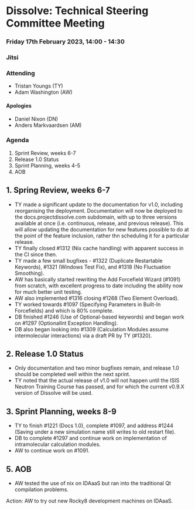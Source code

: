 # Dissolve: Technical Steering Committee Meeting
### Friday 17th February 2023, 14:00 - 14:30
### Jitsi

### Attending

- Tristan Youngs (TY)
- Adam Washington (AW)

#### Apologies

- Daniel Nixon (DN)
- Anders Markvaardsen (AM)

### Agenda

1. Sprint Review, weeks 6-7
2. Release 1.0 Status
3. Sprint Planning, weeks 4-5
4. AOB

## 1. Spring Review, weeks 6-7

- TY made a significant update to the documentation for v1.0, including reorganising the deployment. Documentation will now be deployed to the docs.projectdissolve.com subdomain, with up to three versions available at once (i.e. continuous, release, and previous release). This will allow updating the documentation for new features possible to do at the point of the feature inclusion, rather thn scheduling it for a particular release.
- TY finally closed #1312 (Nix cache handling) with apparent success in the CI since then.
- TY made a few small bugfixes - #1322 (Duplicate Restartable Keywords), #1321 (Windows Test Fix), and #1318 (No Fluctuation Smoothing).
- AW has basically started rewriting the Add Forcefield Wizard (#1091) from scratch, with excellent progress to date including the ability now for much better unit testing.
- AW also implemented #1316 closing #1268 (Two Element Overload).
- TY worked towards #1097 (Specifying Parameters in Built-In Forcefields) and which is 80% complete.
- DB finished #1246 (Use of Optional-based keywords) and began work on #1297 (OptionalInt Exception Handling).
- DB also began looking into #1309 (Calculation Modules assume intermolecular interactions) via a draft PR by TY (#1320).

## 2. Release 1.0 Status
- Only documentation and two minor bugfixes remain, and release 1.0 should be completed well within the next sprint.
- TY noted that the actual release of v1.0 will not happen until the ISIS Neutron Training Course has passed, and for which the current v0.9.X version of Dissolve will be used.

## 3. Sprint Planning, weeks 8-9
- TY to finish #1221 (Docs 1.0), complete #1097, and address #1244 (Saving under a new simulation name still writes to old restart file).
- DB to complete #1297 and continue work on implementation of intramolecular calculation modules.
- AW to continue work on #1091.

## 5. AOB

- AW tested the use of nix on IDAaaS but ran into the traditional Qt compilation problems.

Action: AW to try out new Rocky8 development machines on IDAaaS.

